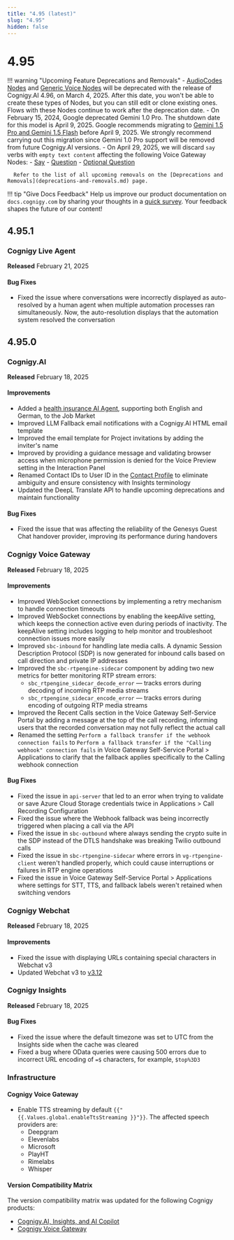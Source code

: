 ```yaml
---
title: "4.95 (latest)"
slug: "4.95"
hidden: false
---
```


# 4.95

!!! warning "Upcoming Feature Deprecations and Removals"
    - [AudioCodes Nodes](../ai/build/node-reference/voice/audiocodes/overview.md) and [Generic Voice Nodes](../ai/build/node-reference/voice/generic/overview.md) will be deprecated with the release of Cognigy.AI 4.96, on March 4, 2025. After this date, you won't be able to create these types of Nodes, but you can still edit or clone existing ones. Flows with these Nodes continue to work after the deprecation date.
    - On February 15, 2024, Google deprecated Gemini 1.0 Pro. The shutdown date for this model is April 9, 2025. Google recommends migrating to [Gemini 1.5 Pro and Gemini 1.5 Flash](https://cloud.google.com/vertex-ai/generative-ai/docs/deprecations/gemini-1.0-pro) before April 9, 2025. We strongly recommend carrying out this migration since Gemini 1.0 Pro support will be removed from future Cognigy.AI versions.
    - On April 29, 2025, we will discard `say` verbs with `empty text content` affecting the following Voice Gateway Nodes:
        - [Say](../ai/build/node-reference/basic/say.md)
        - [Question](../ai/build/node-reference/basic/question.md)
        - [Optional Question](../ai/build/node-reference/basic/optional-question.md)

      Refer to the list of all upcoming removals on the [Deprecations and Removals](deprecations-and-removals.md) page.

!!! tip "Give Docs Feedback"
    Help us improve our product documentation on `docs.cognigy.com` by sharing your thoughts in a [quick survey](https://forms.office.com/e/xnqneVasp2). Your feedback shapes the future of our content!

## 4.95.1

### Cognigy Live Agent

**Released** February 21, 2025

#### Bug Fixes

- Fixed the issue where conversations were incorrectly displayed as auto-resolved by a human agent when multiple automation processes ran simultaneously. Now, the auto-resolution displays that the automation system resolved the conversation

## 4.95.0

### Cognigy.AI

**Released** February 18, 2025

#### Improvements

- Added a [health insurance AI Agent](../ai/empower/agentic-ai/overview.md#job-market), supporting both English and German, to the Job Market
- Improved LLM Fallback email notifications with a Cognigy.AI HTML email template
- Improved the email template for Project invitations by adding the inviter's name
- Improved by providing a guidance message and validating browser access when microphone permission is denied for the Voice Preview setting in the Interaction Panel
- Renamed Contact IDs to User ID in the [Contact Profile](../ai/analyze/contact-profiles.md#profile-schema) to eliminate ambiguity and ensure consistency with Insights terminology
- Updated the DeepL Translate API to handle upcoming deprecations and maintain functionality

#### Bug Fixes

- Fixed the issue that was affecting the reliability of the Genesys Guest Chat handover provider, improving its performance during handovers

### Cognigy Voice Gateway

**Released** February 18, 2025

#### Improvements

- Improved WebSocket connections by implementing a retry mechanism to handle connection timeouts
- Improved WebSocket connections by enabling the keepAlive setting, which keeps the connection active even during periods of inactivity. The keepAlive setting includes logging to help monitor and troubleshoot connection issues more easily
- Improved `sbc-inbound` for handling late media calls. A dynamic Session Description Protocol (SDP) is now generated for inbound calls based on call direction and private IP addresses
- Improved the `sbc-rtpengine-sidecar` component by adding two new metrics for better monitoring RTP stream errors:
    - `sbc_rtpengine_sidecar_decode_error` — tracks errors during decoding of incoming RTP media streams
    - `sbc_rtpengine_sidecar_encode_error` — tracks errors during encoding of outgoing RTP media streams
- Improved the Recent Calls section in the Voice Gateway Self-Service Portal by adding a message at the top of the call recording, informing users that the recorded conversation may not fully reflect the actual call
- Renamed the setting `Perform a fallback transfer if the webhook connection fails` to `Perform a fallback transfer if the "Calling webhook" connection fails` in Voice Gateway Self-Service Portal > Applications to clarify that the fallback applies specifically to the Calling webhook connection

#### Bug Fixes

- Fixed the issue in `api-server` that led to an error when trying to validate or save Azure Cloud Storage credentials twice in Applications > Call Recording Configuration
- Fixed the issue where the Webhook fallback was being incorrectly triggered when placing a call via the API
- Fixed the issue in `sbc-outbound` where always sending the crypto suite in the SDP instead of the DTLS handshake was breaking Twilio outbound calls
- Fixed the issue in `sbc-rtpengine-sidecar` where errors in `vg-rtpengine-client` weren't handled properly, which could cause interruptions or failures in RTP engine operations
- Fixed the issue in Voice Gateway Self-Service Portal > Applications where settings for STT, TTS, and fallback labels weren't retained when switching vendors

### Cognigy Webchat

**Released** February 18, 2025

#### Improvements

- Fixed the issue with displaying URLs containing special characters in Webchat v3
- Updated Webchat v3 to [v3.12](https://github.com/Cognigy/Webchat/releases/tag/v3.12.0)

### Cognigy Insights

**Released** February 18, 2025

#### Bug Fixes

- Fixed the issue where the default timezone was set to UTC from the Insights side when the cache was cleared
- Fixed a bug where OData queries were causing 500 errors due to incorrect URL encoding of `=$` characters, for example, `$top%3D3`

### Infrastructure

#### Cognigy Voice Gateway

- Enable TTS streaming by default `{{"{{.Values.global.enableTtsStreaming }}"}}`. The affected speech providers are:
    - Deepgram
    - Elevenlabs
    - Microsoft
    - PlayHT
    - Rimelabs
    - Whisper

#### Version Compatibility Matrix

The version compatibility matrix was updated for the following Cognigy products:

- [Cognigy.AI, Insights, and AI Copilot](../ai/installation/version-compatibility-matrix.md)
- [Cognigy Voice Gateway](../voice-gateway/installation/version-compatibility-matrix.md)